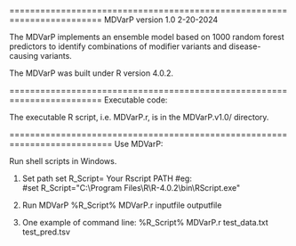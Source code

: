 ========================================================================
MDVarP version 1.0 2-20-2024

The MDVarP implements an ensemble model based on 1000 random forest predictors 
to identify combinations of modifier variants and disease-causing variants. 

The MDVarP was built under R version 4.0.2.

========================================================================
Executable code:

The executable R script, i.e. MDVarP.r, is in the MDVarP.v1.0/ directory.

==========================================================================
Use MDVarP:
 
Run shell scripts in Windows.

1. Set path
set R_Script= Your Rscript PATH
#eg:   
#set R_Script="C:\Program Files\R\R-4.0.2\bin\RScript.exe"

2. Run MDVarP
%R_Script% MDVarP.r inputfile outputfile

3. One example of command line:
%R_Script% MDVarP.r test_data.txt test_pred.tsv 
